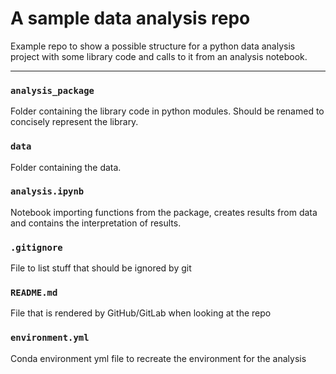 # A sample data analysis repo 
Example repo to show a possible structure for a python data analysis project
with some library code and calls to it from an analysis notebook.

---

### `analysis_package` 
Folder containing the library code in python modules. Should be renamed to concisely represent the library.

### `data` 
Folder containing the data.

### `analysis.ipynb`
Notebook importing functions from the package, 
creates results from data and contains the interpretation of results.

### `.gitignore`
File to list stuff that should be ignored by git

### `README.md`
File that is rendered by GitHub/GitLab when looking at the repo

### `environment.yml`
Conda environment yml file to recreate the environment for the analysis
